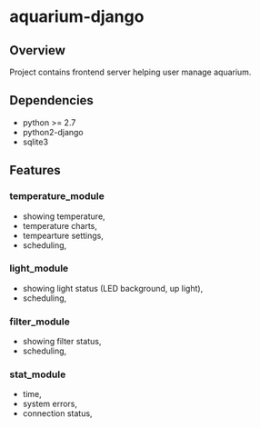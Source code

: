 # aquarium-django

## Overview
Project contains frontend server helping user manage aquarium.

## Dependencies
- python >= 2.7
- python2-django
- sqlite3

## Features
### temperature_module
- showing temperature,
- temperature charts,
- tempearture settings,
- scheduling,

### light_module
- showing light status (LED background, up light),
- scheduling,

### filter_module
- showing filter status,
- scheduling,

### stat_module
- time,
- system errors,
- connection status,
